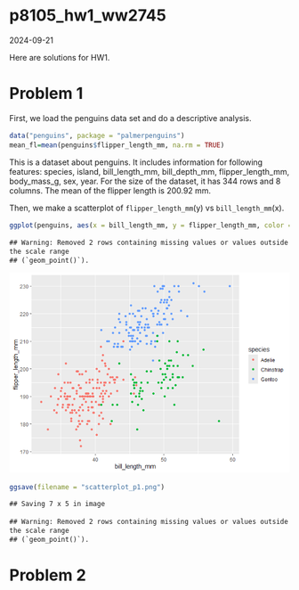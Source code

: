 p8105_hw1_ww2745
================
2024-09-21

Here are solutions for HW1.

# Problem 1

First, we load the penguins data set and do a descriptive analysis.

``` r
data("penguins", package = "palmerpenguins")
mean_fl=mean(penguins$flipper_length_mm, na.rm = TRUE)
```

This is a dataset about penguins. It includes information for following
features: species, island, bill_length_mm, bill_depth_mm,
flipper_length_mm, body_mass_g, sex, year. For the size of the dataset,
it has 344 rows and 8 columns. The mean of the flipper length is 200.92
mm.

Then, we make a scatterplot of `flipper_length_mm`(y) vs
`bill_length_mm`(x).

``` r
ggplot(penguins, aes(x = bill_length_mm, y = flipper_length_mm, color = species)) + geom_point()
```

    ## Warning: Removed 2 rows containing missing values or values outside the scale range
    ## (`geom_point()`).

![](p8105_hw1_ww2745_files/figure-gfm/yx_scatter-1.png)<!-- -->

``` r
ggsave(filename = "scatterplot_p1.png")
```

    ## Saving 7 x 5 in image

    ## Warning: Removed 2 rows containing missing values or values outside the scale range
    ## (`geom_point()`).

# Problem 2
